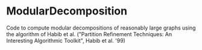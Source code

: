# ModularDecomposition
Code to compute modular decompositions of reasonably large graphs using the algorithm of Habib et al. ("Partition Refinement Techniques: An Interesting Algorithmic Toolkit", Habib et al. '99)
